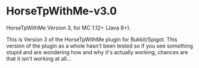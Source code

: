 # HorseTpWithMe-v3.0
HorseTpWithMe Version 3, for MC 1.12+ (Java 8+).

This is Version 3 of the HorseTpWithMe plugin for Bukkit/Spigot. This version of the plugin as a whole hasn't been tested so if you see something stupid and are wondering how and why it's actually working, chances are that it isn't working at all...
